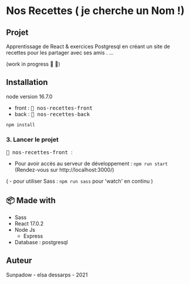 # Nos Recettes ( je cherche un Nom !)

## Projet 

Apprentissage de React & exercices Postgresql en créant un site de recettes pour les partager avec ses amis .
...

(work in progress :see_no_evil: :tada:)

## Installation

node version 16.7.0
- front : <kbd> :file_folder: nos-recettes-front </kbd>
- back : <kbd> :file_folder: nos-recettes-back </kbd>

```
npm install 
```

### 3. Lancer le projet

<kbd> :file_folder: nos-recettes-front </kbd> :

- Pour avoir accès au serveur de développement : `npm run start` (Rendez-vous sur http://localhost:3000/)

( - pour utiliser Sass : `npm run sass` pour 'watch' en continu )

## :package: Made with

* Sass
* React 17.0.2
* Node Js 
    * Express
* Database : postgresql

## Auteur

Sunpadow - elsa dessarps - 2021